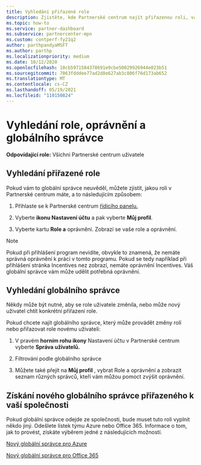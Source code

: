```yaml
---
title: Vyhledání přiřazené role
description: Zjistěte, kde Partnerské centrum najít přiřazenou roli, vaše oprávnění a globálního správce.
ms.topic: how-to
ms.service: partner-dashboard
ms.subservice: partnercenter-mpn
ms.custom: contperf-fy21q2
author: parthpandyaMSFT
ms.author: parthp
ms.localizationpriority: medium
ms.date: 10/12/2020
ms.openlocfilehash: 10cb5971584378691e9cbe50029926944e023b51
ms.sourcegitcommit: 7063fdddee77ad2d8e627ab3c806f76d173ab652
ms.translationtype: MT
ms.contentlocale: cs-CZ
ms.lasthandoff: 05/19/2021
ms.locfileid: "110150824"
---
```

# <a name="find-your-role-your-permissions-and-your-global-admin"></a>Vyhledání role, oprávnění a globálního správce


**Odpovídající role:** Všichni Partnerské centrum uživatele

## <a name="find-the-role-youve-been-assigned"></a>Vyhledání přiřazené role

Pokud vám to globální správce neuvěděl, můžete zjistit, jakou roli v Partnerské centrum máte, a to následujícím způsobem:

1. Přihlaste se k Partnerské centrum [řídicího panelu.](https://partner.microsoft.com/dashboard/home)

1. Vyberte **ikonu Nastavení účtu** a pak vyberte **Můj profil**.
 
1. Vyberte kartu **Role a** oprávnění. Zobrazí se vaše role a oprávnění.
 
>[!Note]
>Pokud při přihlášení program nevidíte, obvykle to znamená, že nemáte správná oprávnění k práci v tomto programu. Pokud se tedy například při přihlášení stránka Incentives nez zobrazí, nemáte oprávnění Incentives. Váš globální správce vám může udělit potřebná oprávnění.

## <a name="find-your-global-admin"></a>Vyhledání globálního správce

Někdy může být nutné, aby se role uživatele změnila, nebo může nový uživatel chtít konkrétní přiřazení role.

Pokud chcete najít globálního správce, který může provádět změny rolí nebo přiřazovat role novému uživateli: 

1. V pravém **horním rohu ikony** Nastavení účtu v Partnerské centrum vyberte **Správa uživatelů.**

1. Filtrování podle globálního správce

1. Můžete také přejít na **Můj profil**  , vybrat Role a oprávnění a zobrazit seznam různých správců, kteří vám můžou pomoct zvýšit oprávnění. 


## <a name="get-a-new-global-admin-assigned-to-your-company"></a>Získání nového globálního správce přiřazeného k vaší společnosti

Pokud globální správce odejde ze společnosti, bude muset tuto roli vyplnit někdo jiný. Odešlete lístek týmu Azure nebo Office 365. Informace o tom, jak to provést, získáte výběrem jedné z následujících možností.

[Nový globální správce pro Azure](https://support.microsoft.com/help/4505981/what-to-do-if-the-only-admin-for-your-mpn-program-has-left-the-company)

[Nový globální správce pro Office 365](https://admin.microsoft.com/)


